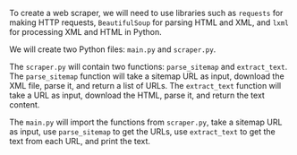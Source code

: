 To create a web scraper, we will need to use libraries such as `requests` for making HTTP requests, `BeautifulSoup` for parsing HTML and XML, and `lxml` for processing XML and HTML in Python. 

We will create two Python files: `main.py` and `scraper.py`. 

The `scraper.py` will contain two functions: `parse_sitemap` and `extract_text`. The `parse_sitemap` function will take a sitemap URL as input, download the XML file, parse it, and return a list of URLs. The `extract_text` function will take a URL as input, download the HTML, parse it, and return the text content.

The `main.py` will import the functions from `scraper.py`, take a sitemap URL as input, use `parse_sitemap` to get the URLs, use `extract_text` to get the text from each URL, and print the text.